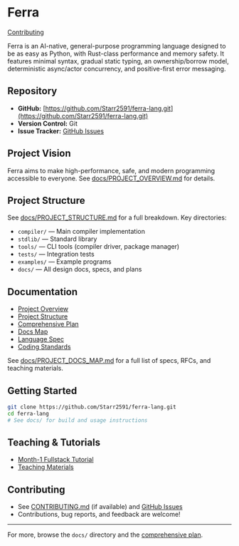 # Ferra

[Contributing](CONTRIBUTING.md)

Ferra is an AI-native, general-purpose programming language designed to be as easy as Python, with Rust-class performance and memory safety. It features minimal syntax, gradual static typing, an ownership/borrow model, deterministic async/actor concurrency, and positive-first error messaging.

## Repository

- **GitHub:** [https://github.com/Starr2591/ferra-lang.git](https://github.com/Starr2591/ferra-lang.git)
- **Version Control:** Git
- **Issue Tracker:** [GitHub Issues](https://github.com/Starr2591/ferra-lang/issues)

## Project Vision

Ferra aims to make high-performance, safe, and modern programming accessible to everyone. See [docs/PROJECT_OVERVIEW.md](docs/PROJECT_OVERVIEW.md) for details.

## Project Structure

See [docs/PROJECT_STRUCTURE.md](docs/PROJECT_STRUCTURE.md) for a full breakdown. Key directories:

- `compiler/` — Main compiler implementation
- `stdlib/` — Standard library
- `tools/` — CLI tools (compiler driver, package manager)
- `tests/` — Integration tests
- `examples/` — Example programs
- `docs/` — All design docs, specs, and plans

## Documentation

- [Project Overview](docs/PROJECT_OVERVIEW.md)
- [Project Structure](docs/PROJECT_STRUCTURE.md)
- [Comprehensive Plan](docs/comprehensive_plan.md)
- [Docs Map](docs/PROJECT_DOCS_MAP.md)
- [Language Spec](lang-spec-v4.yaml)
- [Coding Standards](CODING_STANDARDS.md)

See [docs/PROJECT_DOCS_MAP.md](docs/PROJECT_DOCS_MAP.md) for a full list of specs, RFCs, and teaching materials.

## Getting Started

```bash
git clone https://github.com/Starr2591/ferra-lang.git
cd ferra-lang
# See docs/ for build and usage instructions
```

## Teaching & Tutorials

- [Month-1 Fullstack Tutorial](docs/teaching/month-1/README.md)
- [Teaching Materials](docs/TEACHING_MATERIALS_INITIAL.md)

## Contributing

- See [CONTRIBUTING.md](CONTRIBUTING.md) (if available) and [GitHub Issues](https://github.com/Starr2591/ferra-lang/issues)
- Contributions, bug reports, and feedback are welcome!

---

For more, browse the `docs/` directory and the [comprehensive plan](docs/comprehensive_plan.md). 